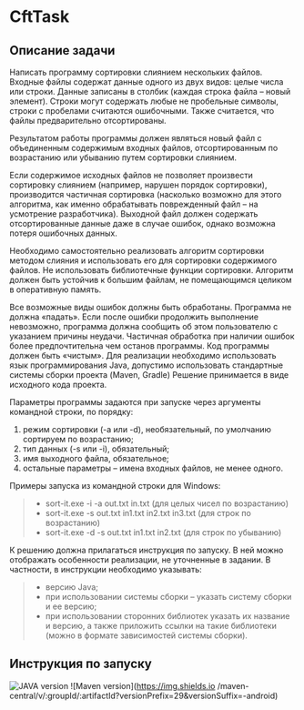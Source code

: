 # CftTask

## Описание задачи
Написать программу сортировки слиянием нескольких файлов.
Входные файлы содержат данные одного из двух видов: целые числа или строки. Данные записаны
в столбик (каждая строка файла – новый элемент). Строки могут содержать любые не пробельные
символы, строки с пробелами считаются ошибочными. Также считается, что файлы предварительно
отсортированы.

Результатом работы программы должен являться новый файл с объединенным содержимым
входных файлов, отсортированным по возрастанию или убыванию путем сортировки слиянием.

Если содержимое исходных файлов не позволяет произвести сортировку слиянием (например,
нарушен порядок сортировки), производится частичная сортировка (насколько возможно для этого
алгоритма, как именно обрабатывать поврежденный файл – на усмотрение разработчика).
Выходной файл должен содержать отсортированные данные даже в случае ошибок, однако
возможна потеря ошибочных данных.

Необходимо самостоятельно реализовать алгоритм сортировки методом слияния и использовать
его для сортировки содержимого файлов. Не использовать библиотечные функции сортировки.
Алгоритм должен быть устойчив к большим файлам, не помещающимся целиком в оперативную
память.

Все возможные виды ошибок должны быть обработаны. Программа не должна «падать». Если
после ошибки продолжить выполнение невозможно, программа должна сообщить об этом
пользователю с указанием причины неудачи. Частичная обработка при наличии ошибок более
предпочтительна чем останов программы. Код программы должен быть «чистым».
Для реализации необходимо использовать язык программирования Java, допустимо использовать
стандартные системы сборки проекта (Maven, Gradle)
Решение принимается в виде исходного кода проекта.

Параметры программы задаются при запуске через аргументы командной строки, по порядку:
1. режим сортировки (-a или -d), необязательный, по умолчанию сортируем по возрастанию;
2. тип данных (-s или -i), обязательный;
3. имя выходного файла, обязательное;
4. остальные параметры – имена входных файлов, не менее одного.

Примеры запуска из командной строки для Windows:
>- sort-it.exe -i -a out.txt in.txt (для целых чисел по возрастанию)
>- sort-it.exe -s out.txt in1.txt in2.txt in3.txt (для строк по возрастанию)
>- sort-it.exe -d -s out.txt in1.txt in2.txt (для строк по убыванию)

К решению должна прилагаться инструкция по запуску. В ней можно отображать особенности
реализации, не уточненные в задании. В частности, в инструкции необходимо указывать:
>- версию Java;
>- при использовании системы сборки – указать систему сборки и ее версию;
>- при использовании сторонних библиотек указать их название и версию, а также приложить
ссылки на такие библиотеки (можно в формате зависимостей системы сборки).

## Инструкция по запуску
![JAVA version](https://img.shields.io/static/v1?label=Java&message=1.8&color=orange)
![Maven version](https://img.shields.io	/maven-central/v/:groupId/:artifactId?versionPrefix=29&versionSuffix=-android)
